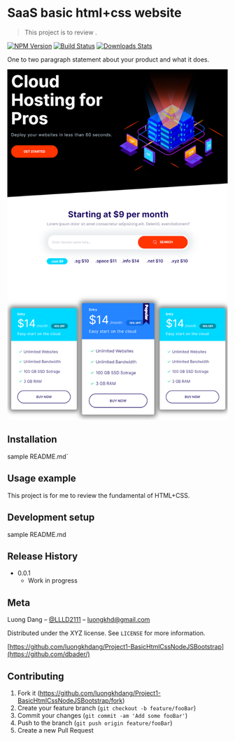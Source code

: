 # SaaS basic html+css website

> This project is to review .

[![NPM Version][npm-image]][npm-url]
[![Build Status][travis-image]][travis-url]
[![Downloads Stats][npm-downloads]][npm-url]

One to two paragraph statement about your product and what it does.

![](demo.png)

## Installation

sample README.md`

## Usage example

This project is for me to review the fundamental of HTML+CSS.

## Development setup

sample README.md

## Release History

- 0.0.1
  - Work in progress

## Meta

Luong Dang – [@LLLD2111](https://twitter.com/dbader_org) – luongkhd@gmail.com

Distributed under the XYZ license. See `LICENSE` for more information.

[https://github.com/luongkhdang/Project1-BasicHtmlCssNodeJSBootstrap](https://github.com/dbader/)

## Contributing

1. Fork it (<https://github.com/luongkhdang/Project1-BasicHtmlCssNodeJSBootstrap/fork>)
2. Create your feature branch (`git checkout -b feature/fooBar`)
3. Commit your changes (`git commit -am 'Add some fooBar'`)
4. Push to the branch (`git push origin feature/fooBar`)
5. Create a new Pull Request

<!-- Markdown link & img dfn's -->

[npm-image]: https://img.shields.io/npm/v/datadog-metrics.svg?style=flat-square
[npm-url]: https://npmjs.org/package/datadog-metrics
[npm-downloads]: https://img.shields.io/npm/dm/datadog-metrics.svg?style=flat-square
[travis-image]: https://img.shields.io/travis/dbader/node-datadog-metrics/master.svg?style=flat-square
[travis-url]: https://travis-ci.org/dbader/node-datadog-metrics
[wiki]: https://github.com/yourname/yourproject/wiki
